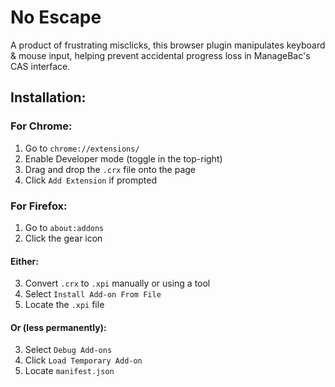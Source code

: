 # No Escape
A product of frustrating misclicks, this browser plugin manipulates keyboard & mouse input, helping prevent accidental progress loss in ManageBac's CAS interface.

## Installation:

### For Chrome:

1. Go to `chrome://extensions/`
2. Enable Developer mode (toggle in the top-right)
3. Drag and drop the `.crx` file onto the page
4. Click `Add Extension` if prompted

### For Firefox:

1. Go to `about:addons`
2. Click the gear icon
#### Either:
3. Convert `.crx` to `.xpi` manually or using a tool
4. Select `Install Add-on From File`
5. Locate the `.xpi` file
#### Or (less permanently):
3. Select `Debug Add-ons`
4. Click `Load Temporary Add-on`
5. Locate `manifest.json`
